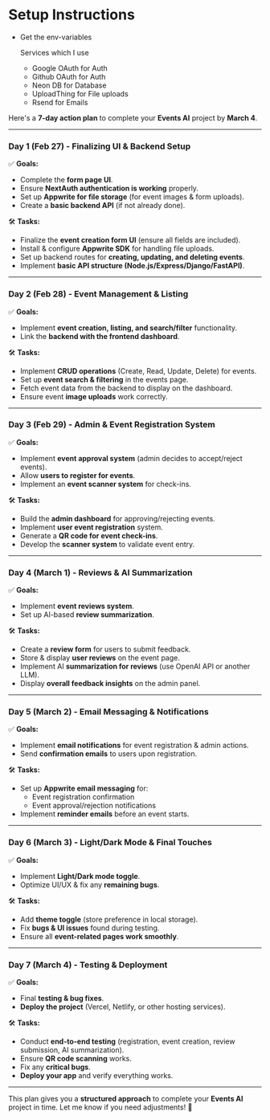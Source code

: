 # Setup Instructions

- Get the env-variables

  Services which I use

  - Google OAuth for Auth
  - Github OAuth for Auth
  - Neon DB for Database
  - UploadThing for File uploads
  - Rsend for Emails

Here's a **7-day action plan** to complete your **Events AI** project by **March 4**.

---

### **Day 1 (Feb 27) - Finalizing UI & Backend Setup**

✅ **Goals:**

- Complete the **form page UI**.
- Ensure **NextAuth authentication is working** properly.
- Set up **Appwrite for file storage** (for event images & form uploads).
- Create a **basic backend API** (if not already done).

🛠 **Tasks:**

- Finalize the **event creation form UI** (ensure all fields are included).
- Install & configure **Appwrite SDK** for handling file uploads.
- Set up backend routes for **creating, updating, and deleting events**.
- Implement **basic API structure (Node.js/Express/Django/FastAPI)**.

---

### **Day 2 (Feb 28) - Event Management & Listing**

✅ **Goals:**

- Implement **event creation, listing, and search/filter** functionality.
- Link the **backend with the frontend dashboard**.

🛠 **Tasks:**

- Implement **CRUD operations** (Create, Read, Update, Delete) for events.
- Set up **event search & filtering** in the events page.
- Fetch event data from the backend to display on the dashboard.
- Ensure event **image uploads** work correctly.

---

### **Day 3 (Feb 29) - Admin & Event Registration System**

✅ **Goals:**

- Implement **event approval system** (admin decides to accept/reject events).
- Allow **users to register for events**.
- Implement an **event scanner system** for check-ins.

🛠 **Tasks:**

- Build the **admin dashboard** for approving/rejecting events.
- Implement **user event registration** system.
- Generate a **QR code for event check-ins**.
- Develop the **scanner system** to validate event entry.

---

### **Day 4 (March 1) - Reviews & AI Summarization**

✅ **Goals:**

- Implement **event reviews system**.
- Set up AI-based **review summarization**.

🛠 **Tasks:**

- Create a **review form** for users to submit feedback.
- Store & display **user reviews** on the event page.
- Implement AI **summarization for reviews** (use OpenAI API or another LLM).
- Display **overall feedback insights** on the admin panel.

---

### **Day 5 (March 2) - Email Messaging & Notifications**

✅ **Goals:**

- Implement **email notifications** for event registration & admin actions.
- Send **confirmation emails** to users upon registration.

🛠 **Tasks:**

- Set up **Appwrite email messaging** for:
  - Event registration confirmation
  - Event approval/rejection notifications
- Implement **reminder emails** before an event starts.

---

### **Day 6 (March 3) - Light/Dark Mode & Final Touches**

✅ **Goals:**

- Implement **Light/Dark mode toggle**.
- Optimize UI/UX & fix any **remaining bugs**.

🛠 **Tasks:**

- Add **theme toggle** (store preference in local storage).
- Fix **bugs & UI issues** found during testing.
- Ensure all **event-related pages work smoothly**.

---

### **Day 7 (March 4) - Testing & Deployment**

✅ **Goals:**

- Final **testing & bug fixes**.
- **Deploy the project** (Vercel, Netlify, or other hosting services).

🛠 **Tasks:**

- Conduct **end-to-end testing** (registration, event creation, review submission, AI summarization).
- Ensure **QR code scanning** works.
- Fix any **critical bugs**.
- **Deploy your app** and verify everything works.

---

This plan gives you a **structured approach** to complete your **Events AI** project in time. Let me know if you need adjustments! 🚀
